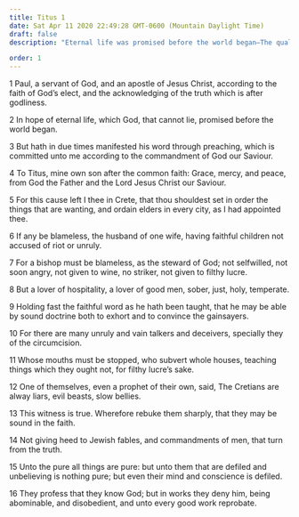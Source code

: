 ```yaml
---
title: Titus 1
date: Sat Apr 11 2020 22:49:28 GMT-0600 (Mountain Daylight Time)
draft: false
description: "Eternal life was promised before the world began—The qualifications of bishops are given—Unto the pure, all things are pure."

order: 1
---
```

    
1 Paul, a servant of God, and an apostle of Jesus Christ, according to the faith of God’s elect, and the acknowledging of the truth which is after godliness.

2 In hope of eternal life, which God, that cannot lie, promised before the world began.

3 But hath in due times manifested his word through preaching, which is committed unto me according to the commandment of God our Saviour.

4 To Titus, mine own son after the common faith: Grace, mercy, and peace, from God the Father and the Lord Jesus Christ our Saviour.

5 For this cause left I thee in Crete, that thou shouldest set in order the things that are wanting, and ordain elders in every city, as I had appointed thee.

6 If any be blameless, the husband of one wife, having faithful children not accused of riot or unruly.

7 For a bishop must be blameless, as the steward of God; not selfwilled, not soon angry, not given to wine, no striker, not given to filthy lucre.

8 But a lover of hospitality, a lover of good men, sober, just, holy, temperate.

9 Holding fast the faithful word as he hath been taught, that he may be able by sound doctrine both to exhort and to convince the gainsayers.

10 For there are many unruly and vain talkers and deceivers, specially they of the circumcision.

11 Whose mouths must be stopped, who subvert whole houses, teaching things which they ought not, for filthy lucre’s sake.

12 One of themselves, even a prophet of their own, said, The Cretians are alway liars, evil beasts, slow bellies.

13 This witness is true. Wherefore rebuke them sharply, that they may be sound in the faith.

14 Not giving heed to Jewish fables, and commandments of men, that turn from the truth.

15 Unto the pure all things are pure: but unto them that are defiled and unbelieving is nothing pure; but even their mind and conscience is defiled.

16 They profess that they know God; but in works they deny him, being abominable, and disobedient, and unto every good work reprobate.
